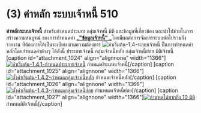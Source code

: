 # (3)    ค่าหลัก ระบบเจ้าหนี้ 510

**ค่าหลักระบบเจ้าหนี้** สำหรับกำหนดประเภท กลุ่มเจ้าหนี้ มิติ
และข้อมูลที่เกี่ยวข้อง และนำไปช่วยในการสร้างความสมบูรณ์ ของการกำหนดค่า [
_**"ข้อมูลเจ้าหนี้"**
_](http://www.smlaccount.com/manual/?page_id=988)โดยมีผลต่อการจัดการระบบต่อไปรวมถึงรายงาน
ทีต้องการได้เป็นระเบียบ ตามความต้องการ
![ค่าเริ่มต้น-1.4-ระบบเจ้าหนี้](http://www.smlaccount.com/manual/wp-content/uploads/2017/10/ค่าเริ่มต้น-1.4-ระบบเจ้าหนี้.jpg)
ป็นการกำหนดค่าหลักโดยกำหนดค่าต่างๆ ได้ดังนี้ ประเภทเจ้าหนี้ กลุ่มเจ้าหนี้หลัก
กลุ่มเจ้าหนี้ย่อย มิติเจ้าหนี้ [caption id="attachment_1024" align="alignnone"
width="1366"][![ค่าเริ่มต้น-1.4.1-กำหนดประเภทเจ้าหนี้](http://www.smlaccount.com/manual/wp-content/uploads/2017/10/ค่าเริ่มต้น-1.4.1-กำหนดประเภทเจ้าหนี้.jpg)](http://www.smlaccount.com/manual/wp-content/uploads/2017/10/ค่าเริ่มต้น-1.4.1-กำหนดประเภทเจ้าหนี้.jpg)
กำหนดประเภทเจ้าหนี้[/caption] [caption id="attachment_1025" align="alignnone"
width="1366"][![ตั้งค่าเริ่มต้น-1.4.2-กำหนดกลุ่มเจ้าหนี้หลัก](http://www.smlaccount.com/manual/wp-content/uploads/2017/10/ตั้งค่าเริ่มต้น-1.4.2-กำหนดกลุ่มเจ้าหนี้หลัก.jpg)](http://www.smlaccount.com/manual/wp-content/uploads/2017/10/ตั้งค่าเริ่มต้น-1.4.2-กำหนดกลุ่มเจ้าหนี้หลัก.jpg)
กำหนดเจ้าหนี้หลัก[/caption] [caption id="attachment_1026" align="alignnone"
width="1366"][![ตั้งค่าเริ่มต้น-1.4.3-กำหนดกลุ่มเจ้าหนี้ย่อย](http://www.smlaccount.com/manual/wp-content/uploads/2017/10/ตั้งค่าเริ่มต้น-1.4.3-กำหนดกลุ่มเจ้าหนี้ย่อย.jpg)](http://www.smlaccount.com/manual/wp-content/uploads/2017/10/ตั้งค่าเริ่มต้น-1.4.3-กำหนดกลุ่มเจ้าหนี้ย่อย.jpg)
กำนหนดเจ่้าหนี้ย่อย[/caption] [caption id="attachment_1027" align="alignnone"
width="1366"][![กำนหดได้มากถึง  10 มิติ](http://www.smlaccount.com/manual/wp-content/uploads/2017/10/ตั้งค่าเริ่มต้น-1.4.4-กำหนดมิติเจ้าหนี้.jpg)](http://www.smlaccount.com/manual/wp-content/uploads/2017/10/ตั้งค่าเริ่มต้น-1.4.4-กำหนดมิติเจ้าหนี้.jpg)
กำหนดมิติเจ้าหนี้[/caption]

